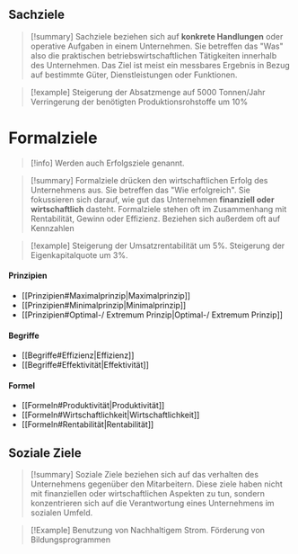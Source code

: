 ## Sachziele

>[!summary]
>Sachziele beziehen sich auf **konkrete Handlungen** oder operative Aufgaben in einem Unternehmen. Sie betreffen das "Was" also die praktischen betriebswirtschaftlichen Tätigkeiten innerhalb des Unternehmen. Das Ziel ist meist ein messbares Ergebnis in Bezug auf bestimmte Güter, Dienstleistungen oder Funktionen.

>[!example]
>Steigerung der Absatzmenge auf 5000 Tonnen/Jahr
>Verringerung der benötigten Produktionsrohstoffe um 10%

# Formalziele

>[!info]
>Werden auch Erfolgsziele genannt.

>[!summary]
>Formalziele drücken den wirtschaftlichen Erfolg des Unternehmens aus. Sie betreffen das "Wie erfolgreich". Sie fokussieren sich darauf, wie gut das Unternehmen **finanziell oder wirtschaftlich** dasteht. Formalziele stehen oft im Zusammenhang mit Rentabilität, Gewinn oder Effizienz. Beziehen sich außerdem oft auf Kennzahlen

>[!example]
>Steigerung der Umsatzrentabilität um 5%.
>Steigerung der Eigenkapitalquote um 3%.
#### Prinzipien 

- [[Prinzipien#Maximalprinzip|Maximalprinzip]]
- [[Prinzipien#Minimalprinzip|Minimalprinzip]]
- [[Prinzipien#Optimal-/ Extremum Prinzip|Optimal-/ Extremum Prinzip]]
#### Begriffe
- [[Begriffe#Effizienz|Effizienz]]
- [[Begriffe#Effektivität|Effektivität]]
#### Formel
- [[Formeln#Produktivität|Produktivität]]
- [[Formeln#Wirtschaftlichkeit|Wirtschaftlichkeit]]
- [[Formeln#Rentabilität|Rentabilität]]
## Soziale Ziele

>[!summary]
>Soziale Ziele beziehen sich auf das verhalten des Unternehmens gegenüber den Mitarbeitern.
>Diese ziele haben nicht mit  finanziellen oder wirtschaftlichen Aspekten zu tun, sondern konzentrieren sich auf die Verantwortung eines Unternehmens im sozialen Umfeld.

>[!Example]
>Benutzung von Nachhaltigem Strom.
>Förderung von Bildungsprogrammen